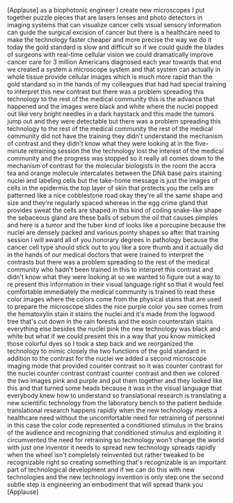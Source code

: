 
[Applause]
as a biophotonic engineer I create new
microscopes I put together puzzle pieces
that are lasers lenses and photo
detectors in imaging systems that can
visualize cancer cells visual sensory
information can guide the surgical
excision of cancer but there is a
healthcare need to make the technology
faster cheaper and more precise the way
we do it today the gold standard is slow
and difficult so if we could guide the
blades of surgeons with real-time
cellular vision we could dramatically
improve cancer care for 3 million
Americans diagnosed each year towards
that end we created a system a
microscope system and that system can
actually in whole tissue provide
cellular images which is much more rapid
than the gold standard so in the hands
of my colleagues that had had special
training to interpret this new contrast
but there was a problem spreading this
technology to the rest of the medical
community this is the advance that
happened and the images were black and
white where the nuclei popped out like
very bright needles in a dark haystack
and this made the tumors jump out and
they were detectable but there was a
problem spreading this technology to the
rest of the medical community the rest
of the medical community did not have
the training they didn&#39;t understand the
mechanism of contrast and they didn&#39;t
know what they were looking at in the
five-minute retraining session the the
technology lost the interest of the
medical community and the progress was
stopped so it really all comes down to
the mechanism of contrast for the
molecular biologists in the room the
accra tea and orange molecule
intercalates between the DNA base pairs
staining nuclei and labeling cells
but the take-home message is just the
images of cells in the epidermis the top
layer of skin that protects you
the cells are patterned like a nice
cobblestone road okay they&#39;re all the
same shape and size and they&#39;re
regularly spaced whereas in the egg
crime gland that provides sweat the
cells are shaped in this kind of coiling
snake-like shape the sebaceous gland are
these balls of sebum the oil that causes
pimples and here is a tumor and the
tuber kind of looks like a porcupine
because the nuclei are densely packed
and various pointy shapes so after that
training session I will award all of you
honorary degrees in pathology because
the cancer cell type should stick out to
you like a sore thumb and it actually
did in the hands of our medical doctors
that were trained to interpret the
contrasts but there was a problem
spreading to the rest of the medical
community who hadn&#39;t been trained in
this to interpret this contrast and
didn&#39;t know what they were looking at so
we wanted to figure out a way to re
present this information in their visual
language right so that it would feel
comfortable immediately the medical
community is trained to read these color
images where the colors come from the
physical stains that are used to prepare
the microscope slides the nice purple
color you see comes from the hematoxylin
stain it stains the nuclei and it&#39;s made
from the logwood tree that&#39;s cut down in
the rain forests and the eosin
counterstain stains everything else
besides the nuclei pink the new
technology was black and white but what
if we could present this in a way that
you know mimicked those colorful dyes so
I took a step back and we reorganized
the technology to mimic closely the two
functions of the gold standard in
addition to the contrast for the nuclei
we added a second microscope imaging
mode that provided counter contrast so
it was counter contrast for the nuclei
counter contrast contrast counter
contrast and then we colored the
two images pink and purple and put them
together and they looked like this and
that turned some heads because it was in
the visual language that everybody knew
how to understand
so translational research is translating
a new scientific technology from the
laboratory bench to the patient bedside
translational research happens rapidly
when the new technology meets a
healthcare need without the
uncomfortable need for retraining of
personnel in this case the color code
represented a conditioned stimulus in
the brains of the audience and
recognizing that conditioned stimulus
and exploiting it circumvented the need
for retraining so technology won&#39;t
change the world with just one inventor
it needs to spread new technology
spreads rapidly when the wheel isn&#39;t
completely reinvented but rather tweaked
to be recognizable right so creating
something that&#39;s recognizable is an
important part of technological
development and if we can do this with
new technologies and the new technology
invention is only step one the second
subtle step is engineering an embodiment
that will spread thank you
[Applause]

